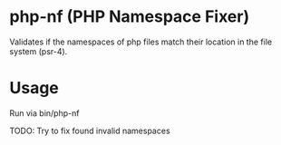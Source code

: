 # php-nf (PHP Namespace Fixer)

Validates if the namespaces of php files match their location in the file system (psr-4).

# Usage
Run via bin/php-nf

TODO:
Try to fix found invalid namespaces
